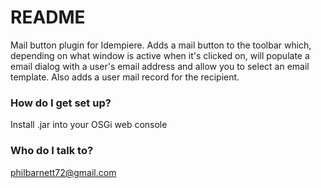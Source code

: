 # README #

Mail button plugin for Idempiere.
Adds a mail button to the toolbar which, depending on what window is active when it's clicked on, will populate a email dialog with a user's email address 
and allow you to select an email template. Also adds a user mail record for the recipient.

### How do I get set up? ###

Install .jar into your OSGi web console


### Who do I talk to? ###

philbarnett72@gmail.com